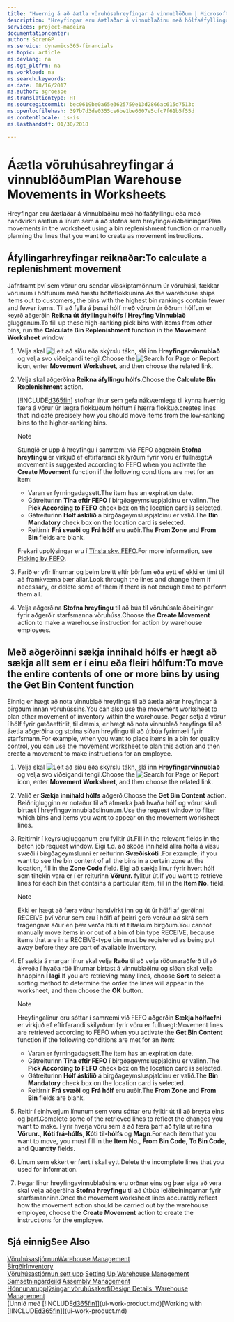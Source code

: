 ```yaml
---
title: "Hvernig á að áætla vöruhúsahreyfingar á vinnublöðum | Microsoft "
description: "Hreyfingar eru áætlaðar á vinnublaðinu með hólfaáfyllingu eða með handvirkri áætlun á línum sem á að stofna sem hreyfingaleiðbeiningar."
services: project-madeira
documentationcenter: 
author: SorenGP
ms.service: dynamics365-financials
ms.topic: article
ms.devlang: na
ms.tgt_pltfrm: na
ms.workload: na
ms.search.keywords: 
ms.date: 08/16/2017
ms.author: sgroespe
ms.translationtype: HT
ms.sourcegitcommit: bec0619be0a65e3625759e13d2866ac615d7513c
ms.openlocfilehash: 397b7d3de0355ce6be1be6607e5cfc7f61b5f55d
ms.contentlocale: is-is
ms.lasthandoff: 01/30/2018

---
```

# <a name="plan-warehouse-movements-in-worksheets"></a><span data-ttu-id="554f7-103">Áætla vöruhúsahreyfingar á vinnublöðum</span><span class="sxs-lookup"><span data-stu-id="554f7-103">Plan Warehouse Movements in Worksheets</span></span>
<span data-ttu-id="554f7-104">Hreyfingar eru áætlaðar á vinnublaðinu með hólfaáfyllingu eða með handvirkri áætlun á línum sem á að stofna sem hreyfingaleiðbeiningar.</span><span class="sxs-lookup"><span data-stu-id="554f7-104">Plan movements in the worksheet using a bin replenishment function or manually planning the lines that you want to create as movement instructions.</span></span>  

## <a name="to-calculate-a-replenishment-movement"></a><span data-ttu-id="554f7-105">Áfyllingarhreyfingar reiknaðar:</span><span class="sxs-lookup"><span data-stu-id="554f7-105">To calculate a replenishment movement</span></span>  
<span data-ttu-id="554f7-106">Jafnframt því sem vörur eru sendar viðskiptamönnum úr vöruhúsi, fækkar vörunum í hólfunum með hæstu hólfaflokkunina.</span><span class="sxs-lookup"><span data-stu-id="554f7-106">As the warehouse ships items out to customers, the bins with the highest bin rankings contain fewer and fewer items.</span></span> <span data-ttu-id="554f7-107">Til að fylla á þessi hólf með vörum úr öðrum hólfum er keyrð aðgerðin **Reikna út áfyllingu hólfs** í **Hreyfing Vinnublað** glugganum.</span><span class="sxs-lookup"><span data-stu-id="554f7-107">To fill up these high-ranking pick bins with items from other bins, run the **Calculate Bin Replenishment** function in the **Movement Worksheet** window</span></span>

1.  <span data-ttu-id="554f7-108">Velja skal ![Leit að síðu eða skýrslu](media/ui-search/search_small.png "Leit að síðu eða skýrslu táknið") tákn, slá inn **Hreyfingarvinnublað** og velja svo viðeigandi tengil.</span><span class="sxs-lookup"><span data-stu-id="554f7-108">Choose the ![Search for Page or Report](media/ui-search/search_small.png "Search for Page or Report icon") icon, enter **Movement Worksheet**, and then choose the related link.</span></span>  
2.  <span data-ttu-id="554f7-109">Velja skal aðgerðina **Reikna áfyllingu hólfs**.</span><span class="sxs-lookup"><span data-stu-id="554f7-109">Choose the **Calculate Bin Replenishment** action.</span></span>  

    [!INCLUDE[d365fin](includes/d365fin_md.md)] <span data-ttu-id="554f7-110"> stofnar línur sem gefa nákvæmlega til kynna hvernig færa á vörur úr lægra flokkuðum hólfum í hærra flokkuð.</span><span class="sxs-lookup"><span data-stu-id="554f7-110">creates lines that indicate precisely how you should move items from the low-ranking bins to the higher-ranking bins.</span></span>  

    > [!NOTE]  
    >  <span data-ttu-id="554f7-111">Stungið er upp á hreyfingu í samræmi við FEFO aðgerðin **Stofna hreyfingu** er virkjuð ef eftirfarandi skilyrðum fyrir vöru er fullnægt:</span><span class="sxs-lookup"><span data-stu-id="554f7-111">A movement is suggested according to FEFO when you activate the **Create Movement** function if the following conditions are met for an item:</span></span>  
    >   
    >  -   <span data-ttu-id="554f7-112">Varan er fyrningadagsett.</span><span class="sxs-lookup"><span data-stu-id="554f7-112">The item has an expiration date.</span></span>  
    > -   <span data-ttu-id="554f7-113">Gátreiturinn **Tína eftir FEFO** í birgðageymsluspjaldinu er valinn.</span><span class="sxs-lookup"><span data-stu-id="554f7-113">The **Pick According to FEFO** check box on the location card is selected.</span></span>  
    > -   <span data-ttu-id="554f7-114">Gátreiturinn **Hólf áskilið** á birgðageymsluspjaldinu er valið.</span><span class="sxs-lookup"><span data-stu-id="554f7-114">The **Bin Mandatory** check box on the location card is selected.</span></span>  
    > -   <span data-ttu-id="554f7-115">Reitirnir **Frá svæði** og **Frá hólf** eru auðir.</span><span class="sxs-lookup"><span data-stu-id="554f7-115">The **From Zone** and **From Bin** fields are blank.</span></span>  

    <span data-ttu-id="554f7-116">Frekari upplýsingar eru í [Tínsla skv. FEFO](warehouse-picking-by-fefo.md).</span><span class="sxs-lookup"><span data-stu-id="554f7-116">For more information, see [Picking by FEFO](warehouse-picking-by-fefo.md).</span></span>  

3.  <span data-ttu-id="554f7-117">Farið er yfir línurnar og þeim breitt eftir þörfum eða eytt ef ekki er tími til að framkvæma þær allar.</span><span class="sxs-lookup"><span data-stu-id="554f7-117">Look through the lines and change them if necessary, or delete some of them if there is not enough time to perform them all.</span></span>  
4.  <span data-ttu-id="554f7-118">Velja aðgerðina **Stofna hreyfingu** til að búa til vöruhúsaleiðbeiningar fyrir aðgerðir starfsmanna vöruhúss.</span><span class="sxs-lookup"><span data-stu-id="554f7-118">Choose the **Create Movement** action to make a warehouse instruction for action by warehouse employees.</span></span>  

## <a name="to-move-the-entire-contents-of-one-or-more-bins-by-using-the-get-bin-content-function"></a><span data-ttu-id="554f7-119">Með aðgerðinni sækja innihald hólfs er hægt að sækja allt sem er í einu eða fleiri hólfum:</span><span class="sxs-lookup"><span data-stu-id="554f7-119">To move the entire contents of one or more bins by using the Get Bin Content function</span></span>  
<span data-ttu-id="554f7-120">Einnig er hægt að nota vinnublað hreyfinga til að áætla aðrar hreyfingar á birgðum innan vöruhússins.</span><span class="sxs-lookup"><span data-stu-id="554f7-120">You can also use the movement worksheet to plan other movement of inventory within the warehouse.</span></span> <span data-ttu-id="554f7-121">Þegar setja á vörur í hólf fyrir gæðaeftirlit, til dæmis, er hægt að nota vinnublað hreyfinga til að áætla aðgerðina og stofna síðan hreyfingu til að útbúa fyrirmæli fyrir starfsmann.</span><span class="sxs-lookup"><span data-stu-id="554f7-121">For example, when you want to place items in a bin for quality control, you can use the movement worksheet to plan this action and then create a movement to make instructions for an employee.</span></span>  

1.  <span data-ttu-id="554f7-122">Velja skal ![Leit að síðu eða skýrslu](media/ui-search/search_small.png "Leit að síðu eða skýrslu táknið") tákn, slá inn **Hreyfingarvinnublað** og velja svo viðeigandi tengil.</span><span class="sxs-lookup"><span data-stu-id="554f7-122">Choose the ![Search for Page or Report](media/ui-search/search_small.png "Search for Page or Report icon") icon, enter **Movement Worksheet**, and then choose the related link.</span></span>  
2.  <span data-ttu-id="554f7-123">Valið er **Sækja innihald hólfs** aðgerð.</span><span class="sxs-lookup"><span data-stu-id="554f7-123">Choose the **Get Bin Content** action.</span></span> <span data-ttu-id="554f7-124">Beiðniglugginn er notaður til að afmarka það hvaða hólf og vörur skuli birtast í hreyfingavinnublaðslínunum.</span><span class="sxs-lookup"><span data-stu-id="554f7-124">Use the request window to filter which bins and items you want to appear on the movement worksheet lines.</span></span>  
3.  <span data-ttu-id="554f7-125">Reitirnir í keyrsluglugganum eru fylltir út.</span><span class="sxs-lookup"><span data-stu-id="554f7-125">Fill in the relevant fields in the batch job request window.</span></span> <span data-ttu-id="554f7-126">Eigi t.d. að skoða innihald allra hólfa á vissu svæði í birgðageymslunni er reiturinn **Svæðiskóti** .</span><span class="sxs-lookup"><span data-stu-id="554f7-126">For example, if you want to see the bin content of all the bins in a certain zone at the location, fill in the **Zone Code** field.</span></span> <span data-ttu-id="554f7-127">Eigi að sækja línur fyrir hvert hólf sem tiltekin vara er í er reiturinn **Vörunr.** fylltur út.</span><span class="sxs-lookup"><span data-stu-id="554f7-127">If you want to retrieve lines for each bin that contains a particular item, fill in the **Item No.** field.</span></span>  

    > [!NOTE]  
    >  <span data-ttu-id="554f7-128">Ekki er hægt að færa vörur handvirkt inn og út úr hólfi af gerðinni RECEIVE því vörur sem eru í hólfi af þeirri gerð verður að skrá sem frágengnar áður en þær verða hluti af tiltækum birgðum.</span><span class="sxs-lookup"><span data-stu-id="554f7-128">You cannot manually move items in or out of a bin of bin type RECEIVE, because items that are in a RECEIVE-type bin must be registered as being put away before they are part of available inventory.</span></span>  

4.  <span data-ttu-id="554f7-129">Ef sækja á margar línur skal velja **Raða** til að velja röðunaraðferð til að ákveða í hvaða röð línurnar birtast á vinnublaðinu og síðan skal velja hnappinn **Í lagi**.</span><span class="sxs-lookup"><span data-stu-id="554f7-129">If you are retrieving many lines, choose **Sort** to select a sorting method to determine the order the lines will appear in the worksheet, and then choose the **OK** button.</span></span>  

    > [!NOTE]  
    >  <span data-ttu-id="554f7-130">Hreyfingalínur eru sóttar í samræmi við FEFO aðgerðin **Sækja hólfaefni** er virkjuð ef eftirfarandi skilyrðum fyrir vöru er fullnægt:</span><span class="sxs-lookup"><span data-stu-id="554f7-130">Movement lines are retrieved according to FEFO when you activate the **Get Bin Content** function if the following conditions are met for an item:</span></span>  
    >   
    >  -   <span data-ttu-id="554f7-131">Varan er fyrningadagsett.</span><span class="sxs-lookup"><span data-stu-id="554f7-131">The item has an expiration date.</span></span>  
    > -   <span data-ttu-id="554f7-132">Gátreiturinn **Tína eftir FEFO** í birgðageymsluspjaldinu er valinn.</span><span class="sxs-lookup"><span data-stu-id="554f7-132">The **Pick According to FEFO** check box on the location card is selected.</span></span>  
    > -   <span data-ttu-id="554f7-133">Gátreiturinn **Hólf áskilið** á birgðageymsluspjaldinu er valið.</span><span class="sxs-lookup"><span data-stu-id="554f7-133">The **Bin Mandatory** check box on the location card is selected.</span></span>  
    > -   <span data-ttu-id="554f7-134">Reitirnir **Frá svæði** og **Frá hólf** eru auðir.</span><span class="sxs-lookup"><span data-stu-id="554f7-134">The **From Zone** and **From Bin** fields are blank.</span></span>  

5.  <span data-ttu-id="554f7-135">Reitir í einhverjum línunum sem voru sóttar eru fylltir út til að breyta eins og þarf.</span><span class="sxs-lookup"><span data-stu-id="554f7-135">Complete some of the retrieved lines to reflect the changes you want to make.</span></span> <span data-ttu-id="554f7-136">Fyrir hverja vöru sem á að færa þarf að fylla út reitina **Vörunr.**, **Kóti frá-hólfs**, **Kóti til-hólfs** og **Magn**.</span><span class="sxs-lookup"><span data-stu-id="554f7-136">For each item that you want to move, you must fill in the **Item No.**, **From Bin Code**, **To Bin Code**, and **Quantity** fields.</span></span>  
6.  <span data-ttu-id="554f7-137">Línum sem ekkert er fært í skal eytt.</span><span class="sxs-lookup"><span data-stu-id="554f7-137">Delete the incomplete lines that you used for information.</span></span>  
7.  <span data-ttu-id="554f7-138">Þegar línur hreyfingavinnublaðsins eru orðnar eins og þær eiga að vera skal velja aðgerðina **Stofna hreyfingu** til að útbúa leiðbeiningarnar fyrir starfsmanninn.</span><span class="sxs-lookup"><span data-stu-id="554f7-138">Once the movement worksheet lines accurately reflect how the movement action should be carried out by the warehouse employee, choose the **Create Movement** action to create the instructions for the employee.</span></span>  

## <a name="see-also"></a><span data-ttu-id="554f7-139">Sjá einnig</span><span class="sxs-lookup"><span data-stu-id="554f7-139">See Also</span></span>  
[<span data-ttu-id="554f7-140">Vöruhúsastjórnun</span><span class="sxs-lookup"><span data-stu-id="554f7-140">Warehouse Management</span></span>](warehouse-manage-warehouse.md)  
[<span data-ttu-id="554f7-141">Birgðir</span><span class="sxs-lookup"><span data-stu-id="554f7-141">Inventory</span></span>](inventory-manage-inventory.md)  
<span data-ttu-id="554f7-142">[Vöruhúsastjórnun sett upp](warehouse-setup-warehouse.md)   </span><span class="sxs-lookup"><span data-stu-id="554f7-142">[Setting Up Warehouse Management](warehouse-setup-warehouse.md)   </span></span>  
<span data-ttu-id="554f7-143">[Samsetningardeild](assembly-assemble-items.md)  </span><span class="sxs-lookup"><span data-stu-id="554f7-143">[Assembly Management](assembly-assemble-items.md)  </span></span>  
[<span data-ttu-id="554f7-144">Hönnunarupplýsingar vöruhúsakerfi</span><span class="sxs-lookup"><span data-stu-id="554f7-144">Design Details: Warehouse Management</span></span>](design-details-warehouse-management.md)  
<span data-ttu-id="554f7-145">[Unnið með [!INCLUDE[d365fin](includes/d365fin_md.md)]](ui-work-product.md)</span><span class="sxs-lookup"><span data-stu-id="554f7-145">[Working with [!INCLUDE[d365fin](includes/d365fin_md.md)]](ui-work-product.md)</span></span>

